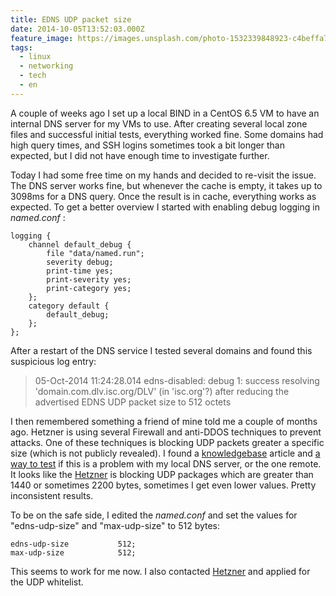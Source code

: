 ```yaml
---
title: EDNS UDP packet size
date: 2014-10-05T13:52:03.000Z
feature_image: https://images.unsplash.com/photo-1532339848923-c4beffa7abcb?ixlib=rb-0.3.5&q=80&fm=jpg&crop=entropy&cs=tinysrgb&w=1080&fit=max&ixid=eyJhcHBfaWQiOjExNzczfQ&s=24a4e38bb8b9e913fcc7bc041dd2ed2b
tags:
  - linux
  - networking
  - tech
  - en
---
```


A couple of weeks ago I set up a local BIND in a CentOS 6.5 VM to have an internal DNS server for my VMs to use. After creating several local zone files and successful initial tests, everything worked fine. Some domains had high query times, and SSH logins sometimes took a bit longer than expected, but I did not have enough time to investigate further.

Today I had some free time on my hands and decided to re-visit the issue. The DNS server works fine, but whenever the cache is empty, it takes up to 3098ms for a DNS query. Once the result is in cache, everything works as expected. To get a better overview I started with enabling debug logging in _named.conf_ :

```    
logging {
    channel default_debug {
        file "data/named.run";
        severity debug;
        print-time yes;
        print-severity yes;
        print-category yes;
    };
    category default {
        default_debug;
    };
};
```

After a restart of the DNS service I tested several domains and found this suspicious log entry:
  
> 05-Oct-2014 11:24:28.014 edns-disabled: debug 1: success resolving 'domain.com.dlv.isc.org/DLV' (in 'isc.org'?) after reducing the advertised EDNS UDP packet size to 512 octets

I then remembered something a friend of mine told me a couple of months ago. Hetzner is using several Firewall and anti-DDOS techniques to prevent attacks. One of these techniques is blocking UDP packets greater a specific size (which is not publicly revealed). I found a [knowledgebase](https://kb.isc.org/article/AA-00708/0/Why-does-BIND-log-messages-about-disabling-EDNS-or-reducing-the-advertised-packet-size.html) article and [a way to test](https://www.dns-oarc.net/oarc/services/replysizetest/) if this is a problem with my local DNS server, or the one remote. It looks like the [Hetzner](http://www.hetzner.de/) is blocking UDP packages which are greater than 1440 or sometimes 2200 bytes, sometimes I get even lower values. Pretty inconsistent results.

To be on the safe side, I edited the _named.conf_ and set the values for "edns-udp-size" and "max-udp-size" to 512 bytes:

```
edns-udp-size           512;
max-udp-size            512;
```

This seems to work for me now. I also contacted [Hetzner](http://www.hetzner.de/) and applied for the UDP whitelist.
